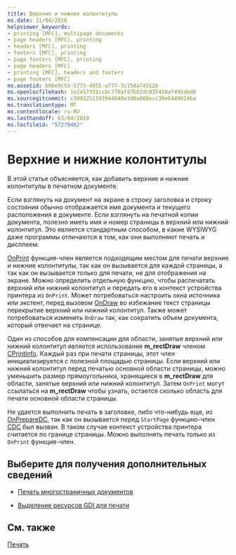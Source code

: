 ```yaml
---
title: Верхние и нижние колонтитулы
ms.date: 11/04/2016
helpviewer_keywords:
- printing [MFC], multipage documents
- page headers [MFC], printing
- headers [MFC], printing
- footers [MFC], printing
- page footers [MFC], printing
- page headers [MFC]
- printing [MFC], headers and footers
- page footers [MFC]
ms.assetid: b0be9c53-5773-4955-a777-3c15da745128
ms.openlocfilehash: 1e2e57331ccbc7f0afd7b82dc035410af495abd8
ms.sourcegitcommit: c3093251193944840e3d0a068ecc30e6449624ba
ms.translationtype: MT
ms.contentlocale: ru-RU
ms.lasthandoff: 03/04/2019
ms.locfileid: "57279462"
---
```

# <a name="headers-and-footers"></a>Верхние и нижние колонтитулы

В этой статье объясняется, как добавить верхние и нижние колонтитулы в печатном документе.

Если взглянуть на документ на экране в строку заголовка и строку состояния обычно отображается имя документа и текущего расположения в документе. Если взглянуть на печатной копии документа, полезно иметь имя и номер страницы в верхний или нижний колонтитул. Это является стандартным способом, в какие WYSIWYG даже программы отличаются в том, как они выполняют печать и дисплеем.

[OnPrint](../mfc/reference/cview-class.md#onprint) функция-член является подходящим местом для печати верхние и нижние колонтитулы, так как он вызывается для каждой страницы, а так как он вызывается только для печати, не для отображения на экране. Можно определить отдельную функцию, чтобы распечатать верхний или нижний колонтитул и передать его в контекст устройства принтера из `OnPrint`. Может потребоваться настроить окна источника или экстент, перед вызовом [OnDraw](../mfc/reference/cview-class.md#ondraw) во избежание текст страницы перекрытие верхний или нижний колонтитул. Также может потребоваться изменить `OnDraw` так, как сократить объем документа, который отвечает на странице.

Один из способов для компенсации для области, занятые верхний или нижний колонтитул является использование **m_rectDraw** членом [CPrintInfo](../mfc/reference/cprintinfo-structure.md). Каждый раз при печати страницы, этот член инициализируется с полезной площадью страницы. Если верхний или нижний колонтитул перед печатью основной области страницы, можно уменьшить размер прямоугольника, хранящиеся в **m_rectDraw** для области, занятые верхний или нижний колонтитул. Затем `OnPrint` могут ссылаться на **m_rectDraw** чтобы узнать, остается сколько область для печати основной области страницы.

Не удается выполнить печать в заголовке, либо что-нибудь еще, из [OnPrepareDC](../mfc/reference/cview-class.md#onpreparedc), так как он вызывается перед `StartPage` функцию-член [CDC](../mfc/reference/cdc-class.md) был вызван. В таком случае контекст устройства принтера считается по границе страницы. Можно выполнять печать только из `OnPrint` функция-член.

## <a name="what-do-you-want-to-know-more-about"></a>Выберите для получения дополнительных сведений

- [Печать многостраничных документов](../mfc/multipage-documents.md)

- [Выделение ресурсов GDI для печати](../mfc/allocating-gdi-resources.md)

## <a name="see-also"></a>См. также

[Печать](../mfc/printing.md)

